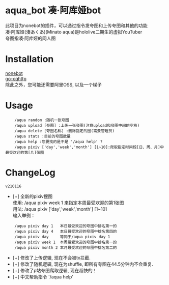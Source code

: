 aqua_bot 凑·阿库娅bot
=========================
此项目为nonebot的插件，可以通过指令发夸图和上传夸图和其他的功能  
凑·阿库娅(湊あくあ)(Minato aqua)是hololive二期生的虚拟YouTuber  
夸图指凑·阿库娅的同人图


Installation
=========================
[nonebot](https://v2.nonebot.dev/)  
[go-cqhttp](https://github.com/Mrs4s/go-cqhttp)  
除此之外，您可能还需要阿里OSS, 以及一个梯子

Usage
=========================
```
    /aqua random :随机一张夸图
    /aqua upload [夸图] :上传一张夸图(注意upload和夸图中间的空格)
    /aqua delete [夸图名称] :删除指定的图(需要管理员) 
    /aqua stats :目前的夸图数量 
    /aqua help :您要找的是不是 '/aqua help' ? 
    /aqua pixiv ['day','week','month'] [1~10]:爬取指定时间段[日、周、月]中最受欢迎的第[几]张图
```
ChangeLog
=========================
`v210116`  
* [+] 全新的pixiv搜图  
使用: /aqua pixiv week 1  来指定本周最受欢迎的第1张图   
用法: /aqua pixiv ['day','week','month'] [1~10]  
输入举例： 
``` 
    /aqua pixiv day 1   本日最受欢迎的夸图中排名第一的
    /aqua pixiv day 4   本日最受欢迎的夸图中排名第四的
    /aqua pixiv day     等同于/aqua pixiv day 1
    /aqua pixiv week 1  本周最受欢迎的夸图中排名第一的
    /aqua pixiv month 2 本月最受欢迎的夸图中排名第二的
```
* [+] 修改了上传逻辑, 现在不会被tx拦截.
* [+] 修改了随机逻辑, 现在为shuffle, 即所有夸图在44.5分钟内不会重复.  
* [+] 修改了p站夸图爬取逻辑, 现在超快的！
* [+] 中文帮助指令 '/aqua help'    

